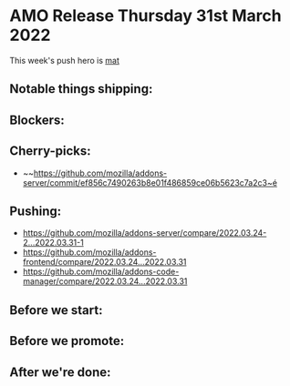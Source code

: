 # AMO Release Thursday 31st March 2022

This week's push hero is [mat](https://github.com/diox)

## Notable things shipping:

## Blockers:

## Cherry-picks:
- ~~https://github.com/mozilla/addons-server/commit/ef856c7490263b8e01f486859ce06b5623c7a2c3~é

## Pushing:

- https://github.com/mozilla/addons-server/compare/2022.03.24-2...2022.03.31-1
- https://github.com/mozilla/addons-frontend/compare/2022.03.24...2022.03.31
- https://github.com/mozilla/addons-code-manager/compare/2022.03.24...2022.03.31

## Before we start:

## Before we promote:

## After we're done:
